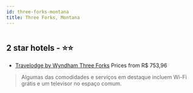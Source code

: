 ```yaml
---
id: three-forks-montana
title: Three Forks, Montana
---
```


<center><img src="https://i.travelapi.com/hotels/20000000/19340000/19332500/19332491/af34fdfe_z.jpg" alt="" /></center>


##  2 star hotels - ⭐️⭐️

-    [Travelodge by Wyndham Three Forks](https://www.hurb.com/br/aud/https://www.hurb.com/br/hotels/three-forks/travelodge-by-wyndham-three-forks-HT-KYJ9?cmp=18055) Prices from R$ 753,96
   > Algumas das comodidades e serviços em destaque incluem Wi-Fi grátis e um televisor no espaço comum.
